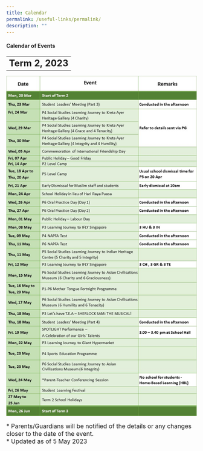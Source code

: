 ```yaml
---
title: Calendar
permalink: /useful-links/permalink/
description: ""
---
```

#### **Calendar of Events**

<table>
	<tbody><tr>
		<th><font size="5">  
     Term 2, 2023
 </font></th>
</tr>

</tbody></table>

![](/images/Calendar%202023/term2%20for%20website_20%20may%202023.jpg)

<font size="3">  
      * Parents/Guardians will be notified of the details or any changes closer to the date of the event.
</font><font size="3"><br>
</font><font size="3">
			* Updated as of 5 May 2023
</font><table>
	<tbody>
		<tr>
		</tr><tr></tr>
</tbody></table>